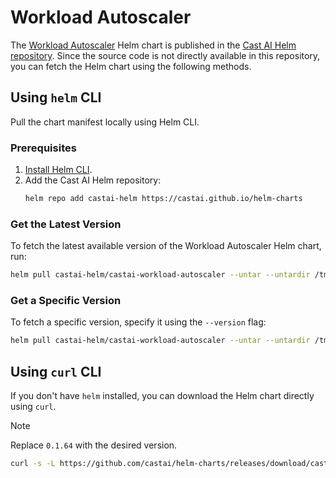 # Workload Autoscaler

The [Workload Autoscaler](https://docs.cast.ai/docs/workload-autoscaling-overview) Helm chart is published in the
[Cast AI Helm repository](https://castai.github.io/helm-charts). Since the source code is not directly available in this
repository, you can fetch the Helm chart using the following methods.

## Using `helm` CLI

Pull the chart manifest locally using Helm CLI.

### Prerequisites

1. [Install Helm CLI](https://helm.sh/docs/intro/install/).
2. Add the Cast AI Helm repository:
   ```sh
   helm repo add castai-helm https://castai.github.io/helm-charts
   ```

### Get the Latest Version

To fetch the latest available version of the Workload Autoscaler Helm chart, run:

```sh
helm pull castai-helm/castai-workload-autoscaler --untar --untardir /tmp/chart
```

### Get a Specific Version

To fetch a specific version, specify it using the `--version` flag:

```sh
helm pull castai-helm/castai-workload-autoscaler --untar --untardir /tmp/v0.1.62 --version 0.1.62
```

## Using `curl` CLI

If you don't have `helm` installed, you can download the Helm chart directly using `curl`.

> [!NOTE]
> Replace `0.1.64` with the desired version.

```sh
curl -s -L https://github.com/castai/helm-charts/releases/download/castai-workload-autoscaler-0.1.64/castai-workload-autoscaler-0.1.64.tgz | tar xvz -
```
